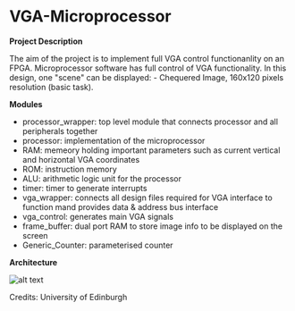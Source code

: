 # VGA-Microprocessor
**Project Description**

The aim of the project is to implement full VGA control functionanlity on an FPGA. Microprocessor software has full control of VGA functionality. In this design, one "scene" can be displayed: - Chequered Image, 160x120 pixels resolution (basic task).

**Modules**

- processor_wrapper: top level module that connects processor and all peripherals together
- processor: implementation of the microprocessor
- RAM: memeory holding important parameters such as current vertical and horizontal VGA coordinates
- ROM: instruction memory
- ALU: arithmetic logic unit for the processor
- timer: timer to generate interrupts
- vga_wrapper: connects all design files required for VGA interface to function mand provides data & address bus interface
- vga_control: generates main VGA signals
- frame_buffer: dual port RAM to store image info to be displayed on the screen
- Generic_Counter: parameterised counter

**Architecture**

![alt text](https://github.com/vladrumyan/VGA-Microprocessor/blob/master/additional_sources/uproc.PNG)

Credits: University of Edinburgh
